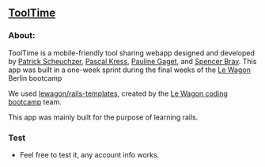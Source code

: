 ## [ToolTime](http://www.tooltime.club)

### About:
ToolTime is a mobile-friendly tool sharing webapp designed and developed by [Patrick Scheuchzer](https://github.com/patrick-scheuchzer), [Pascal Kress](https://github.com/wabi69sabi), [Pauline Gaget](https://github.com/lupiane), and [Spencer Bray](https://github.com/letired). This app was built in a one-week sprint during the final weeks of the [Le Wagon](https://lewagon.com/) Berlin bootcamp

We used [lewagon/rails-templates](https://github.com/lewagon/rails-templates), created by the [Le Wagon coding bootcamp](https://www.lewagon.com) team.

This app was mainly built for the purpose of learning rails.

### Test
- Feel free to test it, any account info works.
